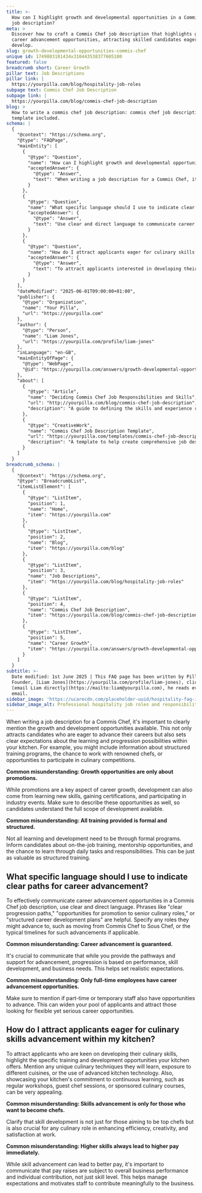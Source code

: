 ```yaml
---
title: >-
  How can I highlight growth and developmental opportunities in a Commis Chef
  job description?
meta: >
  Discover how to craft a Commis Chef job description that highlights growth and
  career advancement opportunities, attracting skilled candidates eager to
  develop.
slug: growth-developmental-opportunities-commis-chef
unique id: 1749803181434x310443538377605100
featured: false
breadcrumb short: Career Growth
pillar text: Job Descriptions
pillar link: |
  https://yourpilla.com/blog/hospitality-job-roles
subpage text: Commis Chef Job Description
subpage link: |
  https://yourpilla.com/blog/commis-chef-job-description
blog: >
  How to write a commis chef job description: commis chef job description
  template included.
schema: |
  {
    "@context": "https://schema.org",
    "@type": "FAQPage",
    "mainEntity": [
      {
        "@type": "Question",
        "name": "How can I highlight growth and developmental opportunities in a Commis Chef job description?",
        "acceptedAnswer": {
          "@type": "Answer",
          "text": "When writing a job description for a Commis Chef, it's important to mention the growth and development opportunities available clearly. Include information about structured training programs, the chance to work with renowned chefs, or opportunities to participate in culinary competitions. Additionally, describe informal learning opportunities like on-the-job training, mentorship, and the value of daily tasks in skill development."
        }
      },
      {
        "@type": "Question",
        "name": "What specific language should I use to indicate clear paths for career advancement in a Commis Chef job description?",
        "acceptedAnswer": {
          "@type": "Answer",
          "text": "Use clear and direct language to communicate career advancement opportunities in a Commis Chef job description. Phrases like 'clear progression paths,' 'opportunities for promotion to senior culinary roles,' or 'structured career development plans' are effective. Also, specify potential roles they might advance to and the typical timelines for such advancements if applicable."
        }
      },
      {
        "@type": "Question",
        "name": "How do I attract applicants eager for culinary skills advancement within my kitchen?",
        "acceptedAnswer": {
          "@type": "Answer",
          "text": "To attract applicants interested in developing their culinary skills, highlight training and development opportunities your kitchen offers. Mention unique culinary techniques they will learn, exposure to different cuisines, or usage of advanced kitchen technology. Showcase your commitment to continuous learning through regular workshops, guest chef sessions, or sponsored culinary courses."
        }
      }
    ],
    "dateModified": "2025-06-01T09:00:00+01:00",
    "publisher": {
      "@type": "Organization",
      "name": "Your Pilla",
      "url": "https://yourpilla.com"
    },
    "author": {
      "@type": "Person",
      "name": "Liam Jones",
      "url": "https://yourpilla.com/profile/liam-jones"
    },
    "inLanguage": "en-GB",
    "mainEntityOfPage": {
      "@type": "WebPage",
      "@id": "https://yourpilla.com/answers/growth-developmental-opportunities-commis-chef"
    },
    "about": [
      {
        "@type": "Article",
        "name": "Deciding Commis Chef Job Responsibilities and Skills",
        "url": "http://yourpilla.com/blog/commis-chef-job-description",
        "description": "A guide to defining the skills and experience required from a Commis Chef."
      },
      {
        "@type": "CreativeWork",
        "name": "Commis Chef Job Description Template",
        "url": "https://yourpilla.com/templates/commis-chef-job-description",
        "description": "A template to help create comprehensive job descriptions for Commis Chef positions."
      }
    ]
  }
breadcrumb_schema: |
  {
    "@context": "https://schema.org",
    "@type": "BreadcrumbList",
    "itemListElement": [
      {
        "@type": "ListItem",
        "position": 1,
        "name": "Home",
        "item": "https://yourpilla.com"
      },
      {
        "@type": "ListItem",
        "position": 2,
        "name": "Blog",
        "item": "https://yourpilla.com/blog"
      },
      {
        "@type": "ListItem",
        "position": 3,
        "name": "Job Descriptions",
        "item": "https://yourpilla.com/blog/hospitality-job-roles"
      },
      {
        "@type": "ListItem",
        "position": 4,
        "name": "Commis Chef Job Description",
        "item": "https://yourpilla.com/blog/commis-chef-job-description"
      },
      {
        "@type": "ListItem",
        "position": 5,
        "name": "Career Growth",
        "item": "https://yourpilla.com/answers/growth-developmental-opportunities-commis-chef"
      }
    ]
  }
subtitle: >-
  Date modified: 1st June 2025 | This FAQ page has been written by Pilla
  Founder, [Liam Jones](https://yourpilla.com/profile/liam-jones), click to
  [email Liam directly](https://mailto:liam@yourpilla.com), he reads every
  email.
sidebar_image: 'https://ucarecdn.com/placeholder-uuid/hospitality-faq-image.jpg'
sidebar_image_alt: Professional hospitality job roles and responsibilities
---
```

When writing a job description for a Commis Chef, it's important to clearly mention the growth and development opportunities available. This not only attracts candidates who are eager to advance their careers but also sets clear expectations about the learning and progression possibilities within your kitchen. For example, you might include information about structured training programs, the chance to work with renowned chefs, or opportunities to participate in culinary competitions.

**Common misunderstanding: Growth opportunities are only about promotions.**

While promotions are a key aspect of career growth, development can also come from learning new skills, gaining certifications, and participating in industry events. Make sure to describe these opportunities as well, so candidates understand the full scope of development available.

**Common misunderstanding: All training provided is formal and structured.**

Not all learning and development need to be through formal programs. Inform candidates about on-the-job training, mentorship opportunities, and the chance to learn through daily tasks and responsibilities. This can be just as valuable as structured training.

## What specific language should I use to indicate clear paths for career advancement?

To effectively communicate career advancement opportunities in a Commis Chef job description, use clear and direct language. Phrases like "clear progression paths," "opportunities for promotion to senior culinary roles," or "structured career development plans" are helpful. Specify any roles they might advance to, such as moving from Commis Chef to Sous Chef, or the typical timelines for such advancements if applicable.

**Common misunderstanding: Career advancement is guaranteed.**

It's crucial to communicate that while you provide the pathways and support for advancement, progression is based on performance, skill development, and business needs. This helps set realistic expectations.

**Common misunderstanding: Only full-time employees have career advancement opportunities.**

Make sure to mention if part-time or temporary staff also have opportunities to advance. This can widen your pool of applicants and attract those looking for flexible yet serious career opportunities.

## How do I attract applicants eager for culinary skills advancement within my kitchen?

To attract applicants who are keen on developing their culinary skills, highlight the specific training and development opportunities your kitchen offers. Mention any unique culinary techniques they will learn, exposure to different cuisines, or the use of advanced kitchen technology. Also, showcasing your kitchen's commitment to continuous learning, such as regular workshops, guest chef sessions, or sponsored culinary courses, can be very appealing.

**Common misunderstanding: Skills advancement is only for those who want to become chefs.**

Clarify that skill development is not just for those aiming to be top chefs but is also crucial for any culinary role in enhancing efficiency, creativity, and satisfaction at work.

**Common misunderstanding: Higher skills always lead to higher pay immediately.**

While skill advancement can lead to better pay, it's important to communicate that pay raises are subject to overall business performance and individual contribution, not just skill level. This helps manage expectations and motivates staff to contribute meaningfully to the business.
